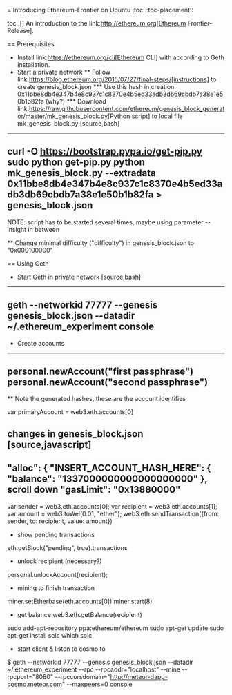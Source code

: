 = Introducing Ethereum-Frontier on Ubuntu
:toc:
:toc-placement!:

toc::[]
An introduction to the link:http://ethereum.org[Ethereum Frontier-Release].

== Prerequisites

* Install link:https://ethereum.org/cli[Ethereum CLI] with according to Geth installation.
* Start a private network
** Follow link:https://blog.ethereum.org/2015/07/27/final-steps/[instructions] to create genesis_block.json
*** Use this hash in creation: 0x11bbe8db4e347b4e8c937c1c8370e4b5ed33adb3db69cbdb7a38e1e50b1b82fa (why?)
*** Download link:https://raw.githubusercontent.com/ethereum/genesis_block_generator/master/mk_genesis_block.py[Python script] to local file mk_genesis_block.py
[source,bash]
----
curl -O https://bootstrap.pypa.io/get-pip.py
sudo python get-pip.py
python mk_genesis_block.py --extradata 0x11bbe8db4e347b4e8c937c1c8370e4b5ed33adb3db69cbdb7a38e1e50b1b82fa > genesis_block.json
----

NOTE: script has to be started several times, maybe using parameter --insight in between

** Change minimal difficulty ("difficulty") in genesis_block.json to "0x000100000"

== Using Geth

* Start Geth in private network
[source,bash]
----
geth --networkid 77777 --genesis genesis_block.json --datadir ~/.ethereum_experiment console
----

* Create accounts
----
personal.newAccount("first passphrase")
personal.newAccount("second passphrase")
----
** Note the generated hashes, these are the account identifies

var primaryAccount = web3.eth.accounts[0]

changes in genesis_block.json
[source,javascript]
----
"alloc": {
    "INSERT_ACCOUNT_HASH_HERE": {
        "balance": "1337000000000000000000"
    },
scroll down
"gasLimit": "0x13880000"
----

 var sender    = web3.eth.accounts[0];
 var recipient = web3.eth.accounts[1];
 var amount = web3.toWei(0.01, "ether");
 web3.eth.sendTransaction({from: sender, to: recipient, value: amount})


* show pending transactions

 eth.getBlock("pending", true).transactions


* unlock recipient (necessary?)

 personal.unlockAccount(recipient);


* mining to finish transaction

 miner.setEtherbase(eth.accounts[0])
 miner.start(8)


* get balance
 web3.eth.getBalance(recipient)


sudo add-apt-repository ppa:ethereum/ethereum
sudo apt-get update
sudo apt-get install solc
which solc

* start client & listen to cosmo.to

 $ geth --networkid 77777 --genesis genesis_block.json --datadir ~/.ethereum_experiment --rpc --rpcaddr="localhost" --mine --rpcport="8080" --rpccorsdomain="http://meteor-dapp-cosmo.meteor.com" --maxpeers=0 console
